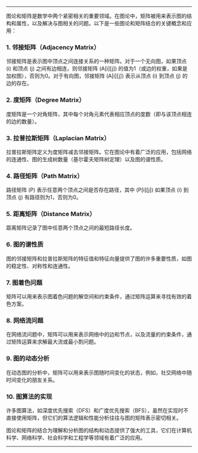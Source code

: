 
---

图论和矩阵是数学中两个紧密相关的重要领域。在图论中，矩阵被用来表示图的结构和属性，以及解决与图相关的问题。以下是一些图论和矩阵结合的关键概念和应用：

### 1. 邻接矩阵（Adjacency Matrix）
邻接矩阵是表示图中顶点之间连接关系的一种矩阵。对于一个无向图，如果顶点 \(i\) 和顶点 \(j\) 之间有边相连，则邻接矩阵 \(A[i][j]\) 的值为1（或边的权重，如果是加权图），否则为0。对于有向图，邻接矩阵 \(A[i][j]\) 表示从顶点 \(i\) 到顶点 \(j\) 的边的存在。

### 2. 度矩阵（Degree Matrix）
度矩阵是一个对角矩阵，其中每个对角元素代表相应顶点的度数（即与该顶点相连的边的数量）。

### 3. 拉普拉斯矩阵（Laplacian Matrix）
拉普拉斯矩阵定义为度矩阵减去邻接矩阵。它在图论中有着广泛的应用，包括网络的连通性、图的生成树数量（基尔霍夫矩阵树定理）以及图的谱性质。

### 4. 路径矩阵（Path Matrix）
路径矩阵 \(P\) 表示任意两个顶点之间是否存在路径，其中 \(P[i][j]\) 如果顶点 \(i\) 到顶点 \(j\) 有路径则为1，否则为0。

### 5. 距离矩阵（Distance Matrix）
距离矩阵记录了图中任意两个顶点之间的最短路径长度。

### 6. 图的谱性质
图的邻接矩阵和拉普拉斯矩阵的特征值和特征向量提供了图的许多重要性质，如图的稳定性、对称性和连通性。

### 7. 图着色问题
矩阵可以用来表示图着色问题的解空间和约束条件，通过矩阵运算来寻找有效的着色方案。

### 8. 网络流问题
在网络流问题中，矩阵可以用来表示网络中的边和节点，以及流量的约束条件，通过矩阵运算来求解最大流或最小割问题。

### 9. 图的动态分析
在动态图的分析中，矩阵可以用来表示图随时间变化的状态，例如，社交网络中随时间变化的朋友关系。

### 10. 图算法的实现
许多图算法，如深度优先搜索（DFS）和广度优先搜索（BFS），虽然在实现时不直接使用矩阵，但它们的算法逻辑和性能分析往往与图的矩阵表示密切相关。

图论和矩阵的结合为理解和分析图的结构和动态提供了强大的工具，它们在计算机科学、网络科学、社会科学和工程学等领域有着广泛的应用。

---




